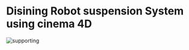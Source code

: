 # Disining Robot suspension System using cinema 4D

![supporting ](https://user-images.githubusercontent.com/81494917/184267264-36f6ad57-f666-4345-be4c-f8cb035614a1.PNG)
